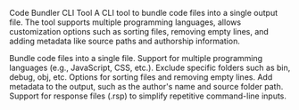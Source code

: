 Code Bundler CLI Tool A CLI tool to bundle code files into a single output file. The tool supports multiple programming languages, allows customization options such as sorting files, removing empty lines, and adding metadata like source paths and authorship information.

Bundle code files into a single file.
Support for multiple programming languages (e.g., JavaScript, CSS, etc.).
Exclude specific folders such as bin, debug, obj, etc.
Options for sorting files and removing empty lines.
Add metadata to the output, such as the author's name and source folder path.
Support for response files (.rsp) to simplify repetitive command-line inputs.
